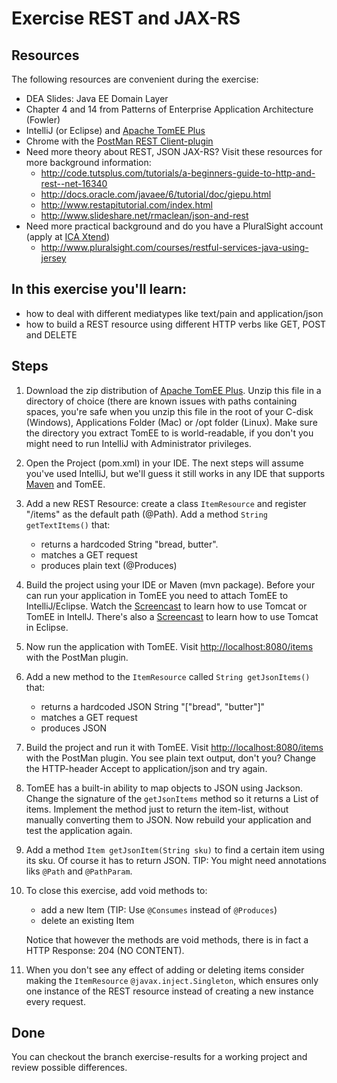 Exercise REST and JAX-RS
=========================
Resources
-------------
The following resources are convenient during the exercise:

* DEA Slides: Java EE Domain Layer 
* Chapter 4 and 14 from Patterns of Enterprise Application Architecture (Fowler)
* IntelliJ (or Eclipse) and [Apache TomEE Plus](http://tomee.apache.org/download-ng.html)
* Chrome with the [PostMan REST Client-plugin](https://www.getpostman.com/)
* Need more theory about REST, JSON JAX-RS? Visit these resources for more background information:
	* http://code.tutsplus.com/tutorials/a-beginners-guide-to-http-and-rest--net-16340
	* http://docs.oracle.com/javaee/6/tutorial/doc/giepu.html
	* http://www.restapitutorial.com/index.html
	* http://www.slideshare.net/rmaclean/json-and-rest
* Need more practical background and do you have a PluralSight account (apply at [ICA Xtend](https://ica-xtend.nl/winkel/)) 
	* http://www.pluralsight.com/courses/restful-services-java-using-jersey 
 
In this exercise you'll learn:
------------------------------
*  how to deal with different mediatypes like text/pain and application/json
*  how to build a REST resource using different HTTP verbs like GET, POST and DELETE 

Steps
-----
1. Download the zip distribution of [Apache TomEE Plus](http://tomee.apache.org/download-ng.html "Apache TomEE Plus"). Unzip this file in a directory of choice (there are known issues with paths containing spaces, you're safe when you unzip this file in the root of your C-disk (Windows), Applications Folder (Mac) or /opt folder (Linux). Make sure the directory you extract TomEE to is world-readable, if you don't you might need to run IntelliJ with Administrator privileges.
2. Open the Project (pom.xml) in your IDE. The next steps will assume you've used IntelliJ, but we'll guess it still works in any IDE that supports [Maven](http://maven.apache.org/ "Maven") and TomEE. 
3. Add a new REST Resource: create a class <code>ItemResource</code> and register "/items" as the default path (@Path). Add a method <code>String getTextItems()</code> that:

	* returns a hardcoded String "bread, butter".  
	* matches a GET request
	* produces plain text (@Produces)

5. Build the project using your IDE or Maven (mvn package). Before your can run your application in TomEE you need to attach TomEE to IntelliJ/Eclipse. Watch the [Screencast](https://vimeo.com/141192171 "Screencast") to learn how to use Tomcat or TomEE in IntellJ. There's also a [Screencast](https://www.youtube.com/watch?v=h-yKgQtpbco "available") to learn how to use Tomcat in Eclipse. 
6. Now run the application with TomEE. Visit [http://localhost:8080/items](http://localhost:8080/items) with the PostMan plugin. 
7. Add a new method to the <code>ItemResource</code> called <code>String getJsonItems()</code> that:

	* returns a hardcoded JSON String "[\"bread\", \"butter\"]"
	* matches a GET request
	* produces JSON

8. Build the project and run it with TomEE. 
Visit [http://localhost:8080/items](http://localhost:8080/items) with the PostMan plugin. You see plain text output, don't you? Change the HTTP-header Accept to application/json and try again.

9. TomEE has a built-in ability to map objects to JSON using Jackson. Change the signature of the <code>getJsonItems</code> method so it returns a List of items. Implement the method just to return the item-list, without manually converting them to JSON. 
Now rebuild your application and test the application again.
	
12. Add a method <code>Item getJsonItem(String sku)</code> to find a certain item using its sku. Of course it has to return JSON. TIP: You might need annotations liks <code>@Path</code> and <code>@PathParam</code>. 

13. To close this exercise, add void methods to:
	* add a new Item (TIP: Use <code>@Consumes</code> instead of <code>@Produces</code>)
	* delete an existing Item 

    Notice that however the methods are void methods, there is in fact a HTTP Response: 204 (NO CONTENT).

14. When you don't see any effect of adding or deleting items consider making the <code>ItemResource</code> <code>@javax.inject.Singleton</code>, which ensures only one instance of the REST resource instead of creating a new instance every request.
    
Done 
----
You can checkout the branch exercise-results for a working project and review possible differences. 
